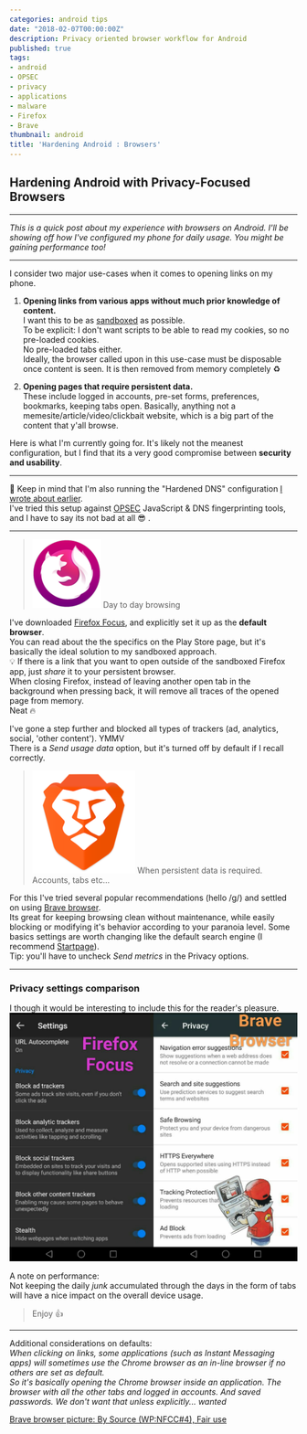 ```yaml
---
categories: android tips
date: "2018-02-07T00:00:00Z"
description: Privacy oriented browser workflow for Android
published: true
tags:
- android
- OPSEC
- privacy
- applications
- malware
- Firefox
- Brave
thumbnail: android
title: 'Hardening Android : Browsers'
---
```

## Hardening Android with Privacy-Focused Browsers

-----
*This is a quick post about my experience with browsers on Android. I'll be showing off how I've configured my phone for daily usage. You might be gaining performance too!*

-----

I consider two major use-cases when it comes to opening links on my phone.  


1. **Opening links from various apps without much prior knowledge of content.**  
I want this to be as [sandboxed](https://en.wikipedia.org/wiki/Sandbox_(computer_security)) as possible.  
To be explicit: I don't want scripts to be able to read my cookies, so no pre-loaded cookies.  
No pre-loaded tabs either.  
Ideally, the browser called upon in this use-case must be disposable once content is seen. It is then removed from memory completely ♻️  

2. **Opening pages that require persistent data.**  
These include logged in accounts, pre-set forms, preferences, bookmarks, keeping tabs open. Basically, anything not a memesite/article/video/clickbait website, which is a big part of the content that y'all browse.


Here is what I'm currently going for. It's likely not the meanest configuration, but I find that its a very good compromise between **security and usability**.  

-----
🔴  Keep in mind that I'm also running the "Hardened DNS" configuration [I wrote about earlier](https://khast3x.club/android/tips/2018/02/05/Android-Quad9/).  
I've tried this setup against [OPSEC](https://en.wikipedia.org/wiki/Operations_security) JavaScript & DNS  fingerprinting tools, and I have to say its not bad at all 😎 .

-----
>[![fffocus](https://github.com/khast3x/khast3x.github.io/blob/master/assets/demo/fffocus.png?raw=true)](https://play.google.com/store/apps/details?id=org.mozilla.focus)
> Day to day browsing

I've downloaded [Firefox Focus](https://play.google.com/store/apps/details?id=org.mozilla.focus), and explicitly set it up as the **default browser**.  
You can read about the the specifics on the Play Store page, but it's basically the ideal solution to my sandboxed approach.   
💡  If there is a link that you want to open outside of the sandboxed Firefox app, just _share_ it to your persistent browser.  
When closing Firefox, instead of leaving another open tab in the background when pressing back, it will remove all traces of the opened page from memory.  
Neat 🔥


I've gone a step further and blocked all types of trackers (ad, analytics, social, 'other content'). YMMV  
There is a _Send usage data_ option, but it's turned off by default if I recall correctly.  


>[![bravebrowser](https://github.com/khast3x/khast3x.github.io/blob/master/assets/demo/brave.png?raw=true)](https://play.google.com/store/apps/details?id=com.brave.browser)
> When persistent data is required. Accounts, tabs etc...

For this I've tried several popular recommendations (hello /g/) and settled on using [Brave browser](https://play.google.com/store/apps/details?id=com.brave.browser).  
Its great for keeping browsing clean without maintenance, while easily blocking or modifying it's behavior according to your paranoia level. Some basics settings are worth changing like the default search engine (I recommend [Startpage](https://www.startpage.com/)).  
Tip: you'll have to uncheck _Send metrics_ in the Privacy options.



-----

### Privacy settings comparison

I though it would be interesting to include this for the reader's pleasure.
![browsers_privacy_settings](https://github.com/khast3x/khast3x.github.io/blob/master/assets/demo/browsers_privacy_settings.jpg?raw=true)

A note on performance:  
Not keeping the daily *junk* accumulated through the days in the form of tabs will have a nice impact on the overall device usage.  

> Enjoy 👍

-----

Additional considerations on defaults:  
_When clicking on links, some applications (such as Instant Messaging apps) will sometimes use the Chrome browser as an in-line browser if no others are set as  default.  
So it's basically opening the Chrome browser inside an application. The browser with all the other tabs and logged in accounts. And saved passwords. We don't want that unless explicitly... wanted_

[Brave browser picture: By Source (WP:NFCC#4), Fair use](https://en.wikipedia.org/w/index.php?curid=54004571)
